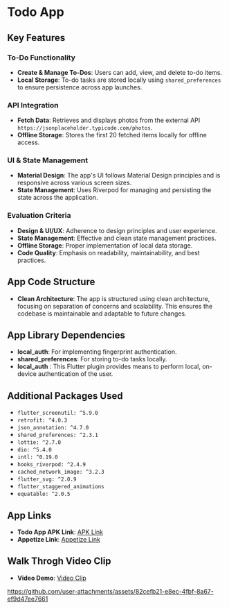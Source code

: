 # Todo App

## Key Features

### To-Do Functionality
- **Create & Manage To-Dos**: Users can add, view, and delete to-do items.
- **Local Storage**: To-do tasks are stored locally using `shared_preferences` to ensure persistence across app launches.

### API Integration
- **Fetch Data**: Retrieves and displays photos from the external API `https://jsonplaceholder.typicode.com/photos`.
- **Offline Storage**: Stores the first 20 fetched items locally for offline access.

### UI & State Management
- **Material Design**: The app's UI follows Material Design principles and is responsive across various screen sizes.
- **State Management**: Uses Riverpod for managing and persisting the state across the application.

### Evaluation Criteria
- **Design & UI/UX**: Adherence to design principles and user experience.
- **State Management**: Effective and clean state management practices.
- **Offline Storage**: Proper implementation of local data storage.
- **Code Quality**: Emphasis on readability, maintainability, and best practices.

## App Code Structure
- **Clean Architecture**: The app is structured using clean architecture, focusing on separation of concerns and scalability. This ensures the codebase is maintainable and adaptable to future changes.

## App Library Dependencies
- **local_auth**: For implementing fingerprint authentication.
- **shared_preferences**: For storing to-do tasks locally.
- **local_auth** : This Flutter plugin provides means to perform local, on-device authentication of the user.

## Additional Packages Used
- `flutter_screenutil: ^5.9.0`
- `retrofit: ^4.0.3`
- `json_annotation: ^4.7.0`
- `shared_preferences: ^2.3.1`
- `lottie: ^2.7.0`
- `dio: ^5.4.0`
- `intl: ^0.19.0`
- `hooks_riverpod: ^2.4.9`
- `cached_network_image: ^3.2.3`
- `flutter_svg: ^2.0.9`
- `flutter_staggered_animations`
- `equatable: ^2.0.5`

## App Links
- **Todo App APK Link**: [APK Link](https://drive.google.com/file/d/1IUVxBi1kDC9xH5m3Rld4JTdJeYZxfuWW/view?usp=drivesdk)
- **Appetize Link**: [Appetize Link](https://appetize.io/app/b_md76pnxqvv6hf2j3oddxqjtrsa)

## Walk Throgh Video Clip
- **Video Demo**: [Video Clip](https://drive.google.com/file/d/1IrG5kTmdkYCFiBAXt1nsRM3jOID6Z6dm/view?usp=drivesdk)

https://github.com/user-attachments/assets/82cefb21-e8ec-4fbf-8a67-ef9d47ee7661

